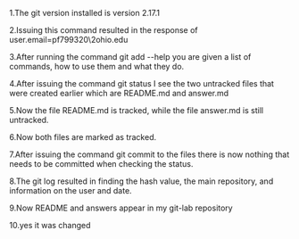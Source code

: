 1.The git version installed is version 2.17.1

2.Issuing this command resulted in  the response of user.email=pf799320\2ohio.edu

3.After running the command git add --help you are given a list of commands, how to use them and what they do.

4.After issuing the command git status I see the two untracked files that were created earlier which are README.md and answer.md

5.Now the file README.md is tracked, while the file answer.md is still untracked.

6.Now both files are marked as tracked.

7.After issuing the command git commit to the files there is now nothing that needs to be committed when checking the status. 

8.The git log resulted in finding the hash value, the main repository, and information on the user and date.

9.Now README and answers appear in my git-lab repository

10.yes it was changed


